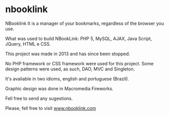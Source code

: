 # nbooklink
NBooklink It is a manager of your bookmarks, regardless of the browser you use.

What was used to build NBookLink: PHP 5, MySQL, AJAX, Java Script, JQuery, HTML e CSS. 

This project was made in 2013 and has since been stopped. 
 
No PHP framework or CSS framework were used for this project. Some design patterns were used, as such, DAO, MVC and Singleton.

It's avaliable in two idioms, english and portuguese (Brazil).

Graphic design was done in Macromedia Fireworks.

Fell free to send any sugestions.

Please, fell free to visit www.nbooklink.com

